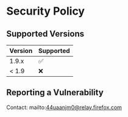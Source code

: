 # Security Policy

## Supported Versions

| Version | Supported          |
| ------- | ------------------ |
| 1.9.x   | :white_check_mark: |
| < 1.9   | :x:                |

## Reporting a Vulnerability

Contact: mailto:44uaanjm0@relay.firefox.com
